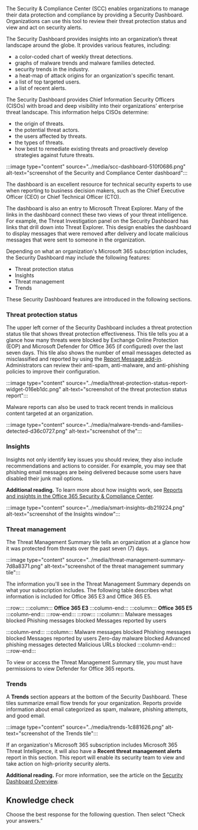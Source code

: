 The Security &amp; Compliance Center (SCC) enables organizations to manage their data protection and compliance by providing a Security Dashboard. Organizations can use this tool to review their threat protection status and view and act on security alerts.

The Security Dashboard provides insights into an organization’s threat landscape around the globe. It provides various features, including:

 -  a color-coded chart of weekly threat detections.
 -  graphs of malware trends and malware families detected.
 -  security trends in the industry.
 -  a heat-map of attack origins for an organization's specific tenant.
 -  a list of top targeted users.
 -  a list of recent alerts.

The Security Dashboard provides Chief Information Security Officers (CISOs) with broad and deep visibility into their organizations' enterprise threat landscape. This information helps CISOs determine:

 -  the origin of threats.
 -  the potential threat actors.
 -  the users affected by threats.
 -  the types of threats.
 -  how best to remediate existing threats and proactively develop strategies against future threats.

:::image type="content" source="../media/scc-dashboard-510f0686.png" alt-text="screenshot of the Security and Compliance Center dashboard":::


The dashboard is an excellent resource for technical security experts to use when reporting to business decision makers, such as the Chief Executive Officer (CEO) or Chief Technical Officer (CTO).

The dashboard is also an entry to Microsoft Threat Explorer. Many of the links in the dashboard connect these two views of your threat intelligence. For example, the Threat Investigation panel on the Security Dashboard has links that drill down into Threat Explorer. This design enables the dashboard to display messages that were removed after delivery and locate malicious messages that were sent to someone in the organization.

Depending on what an organization's Microsoft 365 subscription includes, the Security Dashboard may include the following features:

 -  Threat protection status
 -  Insights
 -  Threat management
 -  Trends

These Security Dashboard features are introduced in the following sections.

### Threat protection status

The upper left corner of the Security Dashboard includes a threat protection status tile that shows threat protection effectiveness. This tile tells you at a glance how many threats were blocked by Exchange Online Protection (EOP) and Microsoft Defender for Office 365 (if configured) over the last seven days. This tile also shows the number of email messages detected as misclassified and reported by using the [Report Message add-in](https://support.office.com/article/report-message-addin-b5caa9f1-cdf3-4443-af8c-ff724ea719d2?azure-portal=true). Administrators can review their anti-spam, anti-malware, and anti-phishing policies to improve their configuration.

:::image type="content" source="../media/threat-protection-status-report-widget-016eb1dc.png" alt-text="screenshot of the threat protection status report":::


Malware reports can also be used to track recent trends in malicious content targeted at an organization.

:::image type="content" source="../media/malware-trends-and-families-detected-d36c0727.png" alt-text="screenshot of the":::


### Insights

Insights not only identify key issues you should review, they also include recommendations and actions to consider. For example, you may see that phishing email messages are being delivered because some users have disabled their junk mail options.

**Additional reading.** To learn more about how insights work, see [Reports and insights in the Office 365 Security &amp; Compliance Center](https://support.office.com/article/reports-and-insights-in-the-office-365-security--compliance-center-e3e95f68-36e9-4256-bcca-78fe7fe5ea5d?azure-portal=true).

:::image type="content" source="../media/smart-insights-db219224.png" alt-text="screenshot of the Insights window":::


### Threat management

The Threat Management Summary tile tells an organization at a glance how it was protected from threats over the past seven (7) days.

:::image type="content" source="../media/threat-management-summary-7d8a8371.png" alt-text="screenshot of the threat management summary tile":::


The information you'll see in the Threat Management Summary depends on what your subscription includes. The following table describes what information is included for Office 365 E3 and Office 365 E5.

:::row:::
  :::column:::
    **Office 365 E3**
  :::column-end:::
  :::column:::
    **Office 365 E5**
  :::column-end:::
:::row-end:::
:::row:::
  :::column:::
    Malware messages blocked
Phishing messages blocked
Messages reported by users




  :::column-end:::
  :::column:::
    Malware messages blocked
Phishing messages blocked
Messages reported by users
Zero-day malware blocked
Advanced phishing messages detected
Malicious URLs blocked
  :::column-end:::
:::row-end:::


To view or access the Threat Management Summary tile, you must have permissions to view Defender for Office 365 reports.

### Trends

A **Trends** section appears at the bottom of the Security Dashboard. These tiles summarize email flow trends for your organization. Reports provide information about email categorized as spam, malware, phishing attempts, and good email.

:::image type="content" source="../media/trends-1c881626.png" alt-text="screenshot of the Trends tile":::


If an organization's Microsoft 365 subscription includes Microsoft 365 Threat Intelligence, it will also have a **Recent threat management alerts** report in this section. This report will enable its security team to view and take action on high-priority security alerts.

**Additional reading.** For more information, see the article on the [Security Dashboard Overview](https://support.office.com/article/Security-Dashboard-overview-fe0b9b8f-faa9-44ff-8095-4d1b2f507b74?azure-portal=true).

## Knowledge check

Choose the best response for the following question. Then select “Check your answers.”